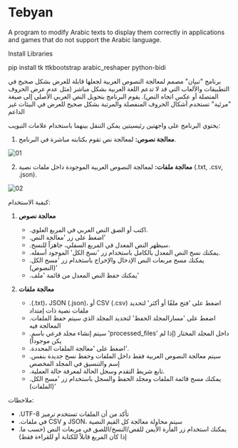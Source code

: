 # Tebyan
A program to modify Arabic texts to display them correctly in applications and games that do not support the Arabic language.


Install Libraries

pip install tk ttkbootstrap arabic_reshaper python-bidi

برنامج "تبيان" مصمم لمعالجة النصوص العربية لجعلها قابلة للعرض بشكل صحيح في التطبيقات والألعاب التي قد لا تدعم اللغة العربية بشكل مباشر (مثل عدم عرض الحروف المتصلة أو عكس اتجاه النص). يقوم البرنامج بتحويل النص العربي الأصلي إلى صيغة "مرئية" تستخدم أشكال الحروف المنفصلة والمرتبة بشكل صحيح للعرض في البيئات غير الداعم

يحتوي البرنامج على واجهتين رئيسيتين يمكن التنقل بينهما باستخدام علامات التبويب:

1.  **معالجة نصوص:** لمعالجة نص تقوم بكتابته مباشرة في البرنامج.

![01](https://github.com/user-attachments/assets/93ae4e61-769a-4958-9a01-8dc1208fad63)


2.  **معالجة ملفات:** لمعالجة النصوص العربية الموجودة داخل ملفات نصية (.txt, .csv, .json).

![02](https://github.com/user-attachments/assets/ec794cf7-0f30-4105-8538-aa33e468bf7b)

كيفية الاستخدام:

1.  **معالجة نصوص**
    *   .اكتب أو الصق النص العربي في المربع العلوي.
    *   .اضغط على زر 'معالجة النص'
    *   .سيظهر النص المعدل في المربع السفلي، جاهزاً للنسخ.
    *   .يمكنك نسخ النص المعدل بالكامل باستخدام زر 'نسخ الكل' الموجود أسفله.
    *   .يمكنك مسح مربعات النص الإدخال والإخراج باستخدام زر 'مسح الكل (النصوص)'
    *   .يمكنك حفظ النص المعدل من قائمة 'ملف'

2.  **معالجة ملفات**
    *   .(.txt)، JSON (.json)، أو CSV (.csv) اضغط على 'فتح ملفًا أو أكثر' لتحديد ملفات نصية ذات إمتداد
    *   .اضغط على 'مسارالمجلد الحفظ' لتحديد المجلد الذي سيتم حفظ الملفات المعالجة فيه
    *   .سيتم إنشاء مجلد فرعي باسم 'processed_files' داخل المجلد المختار (إذا لم يكن موجوداً)
    *   .اضغط على 'معالجة الملفات المحددة'.
    *   .سيتم معالجة النصوص العربية فقط داخل الملفات وحفظ نسخ جديدة بنفس إسم والتنسيق في المجلد المخصص
    *   .تابع شريط التقدم وسجل الحالة لمعرفة حالة العملية.
    *   .يمكنك مسح قائمة الملفات ومجلد الحفظ والسجل باستخدام زر 'مسح الكل (الملفات)'

ملاحظات:
*    .UTF-8 تأكد من أن الملفات تستخدم ترميز
*   .في ملفات CSV و JSON، سيتم محاولة معالجة كل القيم النصية
*   .يمكنك استخدام زر الفأرة الأيمن للقص/النسخ/اللصق في مربعات النص (حسب ما إذا كان المربع قابلاً للكتابة أو للقراءة فقط)
